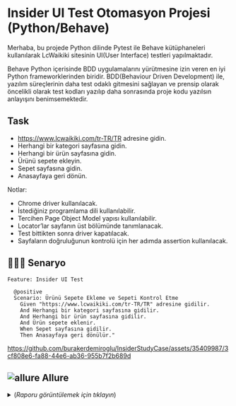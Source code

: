#  Insider UI Test Otomasyon Projesi (Python/Behave)

Merhaba, bu projede Python dilinde Pytest ile Behave kütüphaneleri kullanılarak LcWaikiki sitesinin UI(User Interface) testleri yapılmaktadır.

Behave Python içerisinde BDD uygulamalarını yürütmesine izin veren en iyi Python frameworklerinden biridir. BDD(Behaviour Driven Development) ile, yazılım süreçlerinin daha test odaklı gitmesini sağlayan ve prensip olarak öncelikli olarak test kodları yazılıp daha sonrasında proje kodu yazılsın anlayışını benimsemektedir.  

 
Task
---
- https://www.lcwaikiki.com/tr-TR/TR adresine gidin.
- Herhangi bir kategori sayfasına gidin.
- Herhangi bir ürün sayfasına gidin.
- Ürünü sepete ekleyin.
- Sepet sayfasına gidin.
- Anasayfaya geri dönün.

Notlar:
- Chrome driver kullanılacak.
- İstediğiniz programlama dili kullanılabilir.
- Tercihen Page Object Model yapısı kullanılabilir.
- Locator’lar sayfanın üst bölümünde tanımlanacak.
- Test bittikten sonra driver kapatılacak.
- Sayfaların doğruluğunun kontrolü için her adımda assertion kullanılacak.

## 👨🏿‍💻 Senaryo

```cucumber
Feature: Insider UI Test

  @positive
  Scenario: Ürünü Sepete Ekleme ve Sepeti Kontrol Etme
    Given "https://www.lcwaikiki.com/tr-TR/TR" adresine gidilir.
    And Herhangi bir kategori sayfasına gidilir.
    And Herhangi bir ürün sayfasına gidilir.
    And Ürün sepete eklenir.
    When Sepet sayfasına gidilir.
    Then Anasayfaya geri dönülür."
```

https://github.com/burakerdemiroglu/InsiderStudyCase/assets/35409987/3cf808e6-fa88-44e6-ab36-955b7f2b689d
  
## ![allure](https://user-images.githubusercontent.com/35347777/187071905-8bad55fd-b3e4-4154-8af9-b10d313c5dd5.png) Allure 

<details>
  <summary> (<i>Raporu görüntülemek için tıklayın</i>)</summary>
 
![Allure](https://github.com/burakerdemiroglu/InsiderStudyCase/assets/35409987/7d8dea0d-d9db-4b6c-9e89-c3d44d8ae86a)

</details>
